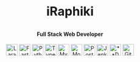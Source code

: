 <h3 align="center" style="font-size:32px">iRaphiki</h3>
<h4 align="center">Full Stack Web Developer</h4>

<section align="center">
  <a href="https://laravel.com/"><img width="30px" width="30px" alt="Laravel" src="https://www.svgrepo.com/show/353985/laravel.svg" /></a>
  <a href="https://fastapi.tiangolo.com/"><img width="30px" alt="FastAPI" src="https://www.svgrepo.com/show/330413/fastapi.svg" /></a>
  <a href="https://www.python.org/"><img width="30px" alt="Python" src="https://www.svgrepo.com/show/374016/python.svg" /></a>
  <a href="https://www.typescriptlang.org/"><img width="30px" alt="TypeScript" src="https://www.svgrepo.com/show/374146/typescript-official.svg" /></a>
  <a href="https://www.mysql.com/"><img width="30px" alt="MySQL" src="https://www.svgrepo.com/show/373848/mysql.svg" /></a>
  <a href="https://www.mongodb.com/"><img width="30px" alt="MongoDB" src="https://www.svgrepo.com/show/373845/mongo.svg" /></a>
  <a href="https://www.postgresql.org/"><img width="30px" alt="PostgreSQL" src="https://www.svgrepo.com/show/354200/postgresql.svg" /></a>
  <a href="https://www.jenkins.io/"><img width="30px" alt="Jenkins" src="https://www.svgrepo.com/show/353929/jenkins.svg" /></a>
  <a href="https://www.docker.com/"><img width="30px" alt="**Docker**" src="https://www.svgrepo.com/show/373553/docker.svg" /></a>
  <a href="https://git-scm.com/"><img width="30px" alt="Git" src="https://www.svgrepo.com/show/373624/git2.svg" /></a>
</section>

